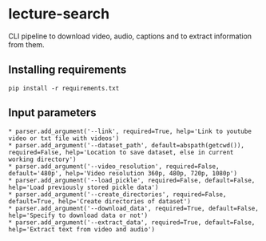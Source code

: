 # lecture-search

CLI pipeline to download video, audio, captions and to extract information from them.

## Installing requirements

```
pip install -r requirements.txt
```

## Input parameters 

```
* parser.add_argument('--link', required=True, help='Link to youtube video or txt file with videos')
* parser.add_argument('--dataset_path', default=abspath(getcwd()), required=False, help='Location to save dataset, else in current working directory')
* parser.add_argument('--video_resolution', required=False, default='480p', help='Video resolution 360p, 480p, 720p, 1080p')
* parser.add_argument('--load_pickle', required=False, default=False, help='Load previously stored pickle data')
* parser.add_argument('--create_directories', required=False, default=True, help='Create directories of dataset')
* parser.add_argument('--download_data', required=True, default=False, help='Specify to download data or not')
* parser.add_argument('--extract_data', required=True, default=False, help='Extract text from video and audio')
```









